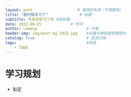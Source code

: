 ```yaml
---
layout: post                    # 使用的布局（不需要改）
title: "是时候学习了"              # 标题 
subtitle: 今天你学习了吗 #副标题
date: 2022-06-25             # 时间
author: Leowxg                      # 作者
header-img: img/post-bg-2015.jpg    #这篇文章标题背景图片
catalog: true                       # 是否归档
tags:                               #标签
    - TODO
---
```




# 学习规划

- 拟定